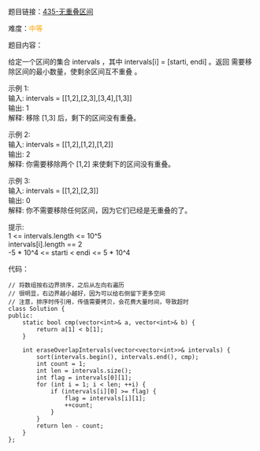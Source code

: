 题目链接：[435-无重叠区间](https://leetcode-cn.com/problems/non-overlapping-intervals/)

难度：<font color="Orange">中等</font>

题目内容：

给定一个区间的集合 intervals ，其中 intervals[i] = [starti, endi] 。返回 需要移除区间的最小数量，使剩余区间互不重叠 。

示例 1:<br>
输入: intervals = \[[1,2],[2,3],[3,4],[1,3]]<br>
输出: 1<br>
解释: 移除 [1,3] 后，剩下的区间没有重叠。

示例 2:<br>
输入: intervals = \[[1,2],[1,2],[1,2]]<br>
输出: 2<br>
解释: 你需要移除两个 [1,2] 来使剩下的区间没有重叠。

示例 3:<br>
输入: intervals = \[[1,2],[2,3]]<br>
输出: 0<br>
解释: 你不需要移除任何区间，因为它们已经是无重叠的了。

提示:<br>
1 <= intervals.length <= 10^5<br>
intervals[i].length == 2<br>
-5 * 10^4 <= starti < endi <= 5 * 10^4


代码：
```
// 将数组按右边界排序，之后从左向右遍历
// 很明显，右边界越小越好，因为可以给右侧留下更多空间
// 注意，排序时传引用，传值需要拷贝，会花费大量时间，导致超时
class Solution {
public:
    static bool cmp(vector<int>& a, vector<int>& b) {
        return a[1] < b[1];
    }

    int eraseOverlapIntervals(vector<vector<int>>& intervals) {
        sort(intervals.begin(), intervals.end(), cmp);
        int count = 1;
        int len = intervals.size();
        int flag = intervals[0][1];
        for (int i = 1; i < len; ++i) {
            if (intervals[i][0] >= flag) {
                flag = intervals[i][1];
                ++count;
            }
        }
        return len - count;
    }
};
```